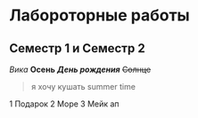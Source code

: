 # Лабороторные работы 
## Семестр 1 и Семестр 2
*Вика*
**Осень**
***День рождения***
~~Солнце~~
> я хочу кушать summer time

1 Подарок 
2  Море 
3 Мейк ап 

